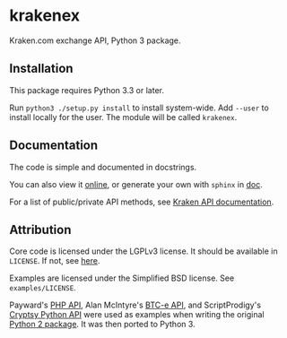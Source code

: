 krakenex
========

Kraken.com exchange API, Python 3 package.


Installation
-----------

This package requires Python 3.3 or later.

Run `python3 ./setup.py install` to install system-wide. Add `--user`
to install locally for the user. The module will be called `krakenex`.


Documentation
-------------

The code is simple and documented in docstrings.

You can also view it [online][githubpages], or generate your own with
`sphinx` in [doc](doc).

For a list of public/private API methods, see
[Kraken API documentation][krakenapidoc].


Attribution
-----------

Core code is licensed under the LGPLv3 license. It should be available in
`LICENSE`. If not, see [here][corelicense].

Examples are licensed under the Simplified BSD license. See
`examples/LICENSE`.

Payward's [PHP API][krakenphpapi], Alan McIntyre's [BTC-e API][btceapi],
and ScriptProdigy's [Cryptsy Python API][cryptsypyapi] were used as
examples when writing the original [Python 2 package][python2-krakenex].
It was then ported to Python 3.


[krakenapidoc]: https://www.kraken.com/help/api
[corelicense]: https://www.gnu.org/licenses/lgpl-3.0.txt
[krakenphpapi]: https://github.com/payward/kraken-api-client
[btceapi]: https://github.com/alanmcintyre/btce-api
[cryptsypyapi]: https://github.com/ScriptProdigy/CryptsyPythonAPI
[python2-krakenex]: https://github.com/veox/python2-krakenex
[githubpages]: https://veox.github.io/python3-krakenex
